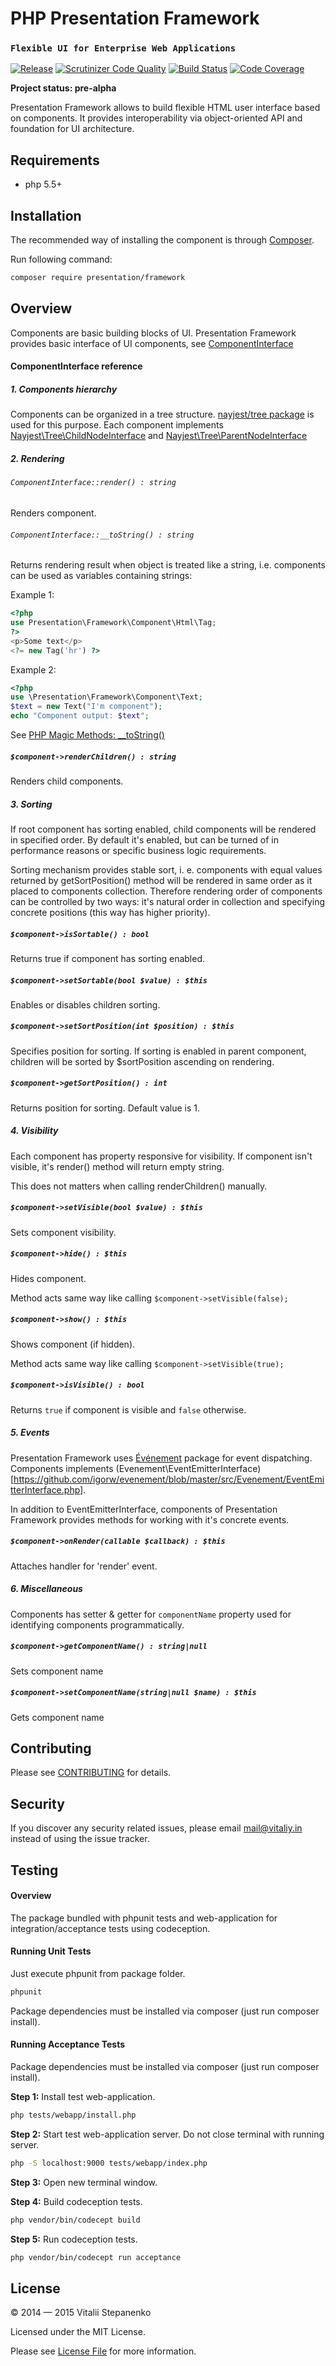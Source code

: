 PHP Presentation Framework
=====
### `Flexible UI for Enterprise Web Applications`

[![Release](https://img.shields.io/packagist/v/presentation/framework.svg)](https://packagist.org/packages/presentation/framework)
[![Scrutinizer Code Quality](https://scrutinizer-ci.com/g/presentation-framework/presentation-framework/badges/quality-score.png?b=master)](https://scrutinizer-ci.com/g/presentation-framework/presentation-framework/?branch=master)
[![Build Status](https://travis-ci.org/presentation-framework/presentation-framework.svg?branch=master)](https://travis-ci.org/presentation-framework/presentation-framework)
[![Code Coverage](https://scrutinizer-ci.com/g/presentation-framework/presentation-framework/badges/coverage.png?b=master)](https://scrutinizer-ci.com/g/presentation-framework/presentation-framework/?branch=master)


**Project status: pre-alpha**

Presentation Framework allows to build flexible HTML user interface based on components.
It provides interoperability via object-oriented API and foundation for UI architecture.

## Requirements

* php 5.5+

## Installation

The recommended way of installing the component is through [Composer](https://getcomposer.org).

Run following command:

```bash
composer require presentation/framework
```

## Overview

Components are basic building blocks of UI.
Presentation Framework provides basic interface of UI components, see [ComponentInterface](https://github.com/presentation-framework/presentation-framework/blob/master/src/Base/ComponentInterface.php)

#### ComponentInterface reference

##### 1. Components hierarchy

Сomponents can be organized in a tree structure. 
[nayjest/tree package](https://github.com/Nayjest/Tree) is used for this purpose.
Each component implements [Nayjest\Tree\ChildNodeInterface](https://github.com/Nayjest/Tree/blob/master/src/ChildNodeInterface.php) and [Nayjest\Tree\ParentNodeInterface](https://github.com/Nayjest/Tree/blob/master/src/ParentNodeInterface.php)

##### 2. Rendering

###### `ComponentInterface::render() : string`

Renders component.



###### `ComponentInterface::__toString() : string`

Returns rendering result  when object is treated like a string, i.e. components can be used as variables containing strings:

Example 1:
```php
<?php
use Presentation\Framework\Component\Html\Tag;
?>
<p>Some text</p>
<?= new Tag('hr') ?>
```
Example 2:
```php
<?php
use \Presentation\Framework\Component\Text;
$text = new Text("I'm component");
echo "Component output: $text";
```

See [PHP Magic Methods: __toString()](http://www.php.net/manual/en/language.oop5.magic.php#object.tostring)



##### `$component->renderChildren() : string`

Renders child components.



##### 3. Sorting

If root component has sorting enabled, child components will be rendered in specified order.
By default it's enabled, but can be turned of in performance reasons or specific business logic requirements.

Sorting mechanism provides stable sort, i. e. components with equal values returned by getSortPosition() method will be rendered in same order as it placed to components collection. Therefore rendering order of components  can be controlled by two ways: it's natural order in collection and specifying concrete positions (this way has higher priority).

##### `$component->isSortable() : bool`
Returns true if component has sorting enabled.



##### `$component->setSortable(bool $value) : $this`
Enables or disables children sorting.



##### `$component->setSortPosition(int $position) : $this`

Specifies position for sorting. 
If sorting is enabled in parent component, children will be sorted by $sortPosition ascending on rendering.



##### `$component->getSortPosition() : int`
Returns position for sorting. Default value is 1.



##### 4. Visibility

Each component has property responsive for visibility. If component isn't visible, it's render() method will return empty string.

This does not matters when calling renderChildren() manually.



##### `$component->setVisible(bool $value) : $this`

Sets component visibility.



##### `$component->hide() : $this`

Hides component.

Method acts same way like calling  `$component->setVisible(false);`



##### `$component->show() : $this`

Shows component (if hidden).

Method acts same way like calling  `$component->setVisible(true);`



##### `$component->isVisible() : bool`

Returns `true` if component is visible and `false` otherwise.



##### 5. Events

Presentation Framework uses [Événement](https://github.com/igorw/evenement) package for event dispatching.
Components implements (Evenement\EventEmitterInterface)[https://github.com/igorw/evenement/blob/master/src/Evenement/EventEmitterInterface.php].

In addition to EventEmitterInterface, components of Presentation Framework provides methods for working with it's concrete events.



##### `$component->onRender(callable $callback) : $this`
Attaches handler for 'render' event.



##### 6. Miscellaneous

Components has setter & getter for `componentName` property used for identifying components programmatically.

##### `$component->getComponentName() : string|null`
Sets component name



##### `$component->setComponentName(string|null $name) : $this`
Gets component name



## Contributing

Please see [CONTRIBUTING](CONTRIBUTING.md) for details.



## Security

If you discover any security related issues, please email mail@vitaliy.in instead of using the issue tracker.



## Testing

#### Overview

The package bundled with phpunit tests and web-application for integration/acceptance tests using codeception.

#### Running Unit Tests

Just execute phpunit from package folder.

```bash
phpunit
```
Package dependencies must be installed via composer (just run composer install).

#### Running Acceptance Tests

Package dependencies must be installed via composer (just run composer install).

**Step 1:** Install test web-application.

```bash
php tests/webapp/install.php
```
**Step 2:** Start test web-application server. Do not close terminal with running server.
```bash
php -S localhost:9000 tests/webapp/index.php
```
**Step 3:** Open new terminal window.

**Step 4:** Build codeception tests.
```bash
php vendor/bin/codecept build
```
**Step 5:** Run codeception tests.
```bash
php vendor/bin/codecept run acceptance
```



## License

© 2014 &mdash; 2015 Vitalii Stepanenko

Licensed under the MIT License. 

Please see [License File](LICENSE) for more information.
